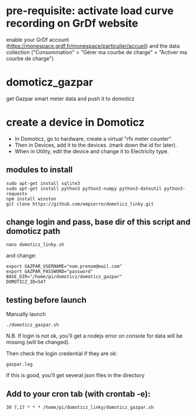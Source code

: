 
# pre-requisite: activate load curve recording on GrDf website
enable your GrDf account (https://monespace.grdf.fr/monespace/particulier/accueil) and the data collection ("Consommation" > "Gérer ma courbe de charge" > "Activer ma courbe de charge")

# domoticz_gazpar
get Gazpar smart meter data and push it to domoticz

# create a device in Domoticz
- In Domoticz, go to hardware, create a virtual "rfx meter counter".
- Then in Devices, add it to the devices. (mark down the id for later).
- When in Utility, edit the device and change it to Electricity type.

## modules to install

    sudo apt-get install sqlite3
    sudo apt-get install python3 python3-numpy python3-dateutil python3-requests
    npm install winston 
    git clone https://github.com/empierre/domoticz_linky.git

## change login and pass, base dir of this script and domoticz path

    nano domoticz_linky.sh

and change:

    export GAZPAR_USERNAME="nom.prenom@mail.com"
    export GAZPAR_PASSWORD="password"
    BASE_DIR="/home/pi/domoticz/domoticz_gazpar"
    DOMOTICZ_ID=547


## testing before launch

Manually launch

    ./domoticz_gazpar.sh

N.B. If login is not ok, you'll get a nodejs error on console for data will be missing (will be changed).

Then check the login credential if they are ok:

    gazpar.log

If this is good, you'll get several json files in the directory

## Add to your cron tab (with crontab -e):

    30 7,17 * * * /home/pi/domoticz_linky/domoticz_gazpar.sh
